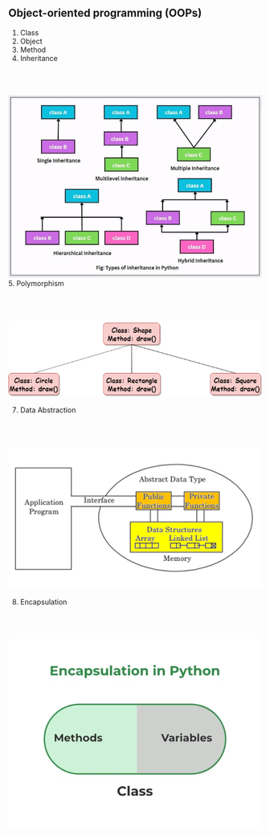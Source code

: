 ## Object-oriented programming (OOPs)

1. Class
2. Object
3. Method
4. Inheritance
   <br></br>
   <br></br>

![Inheritance.png](images/Inheritance.png)
5. Polymorphism
   <br></br>
   <br></br>

![Polymorphism.png](images/Polymorphism.png)

7. Data Abstraction
   <br></br>
   <br></br>

![DataAbs.png](images/DataAbs.png)

8. Encapsulation
   <br></br>
   <br></br>

![encap.png](images/encap.png)